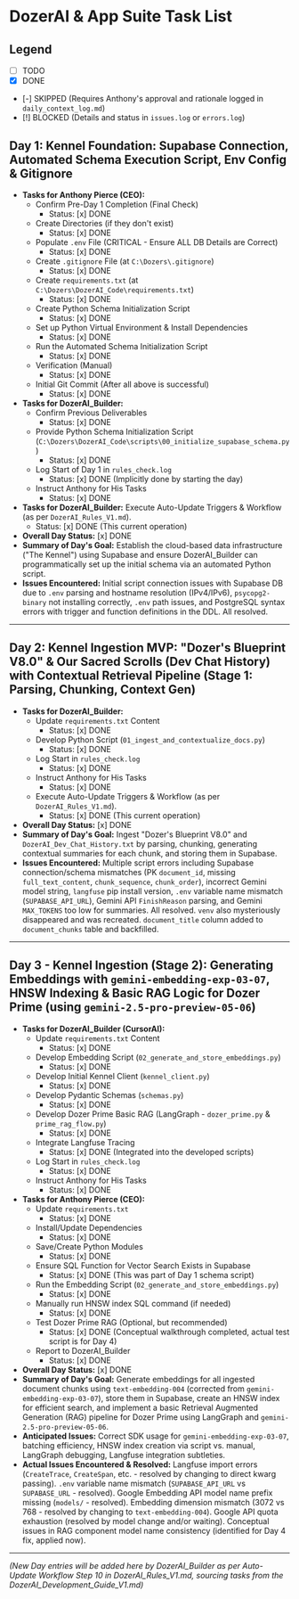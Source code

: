 # DozerAI & App Suite Task List

## Legend
-   [ ] TODO
-   [x] DONE
-   [-] SKIPPED (Requires Anthony's approval and rationale logged in `daily_context_log.md`)
-   [!] BLOCKED (Details and status in `issues.log` or `errors.log`)

## Day 1: Kennel Foundation: Supabase Connection, Automated Schema Execution Script, Env Config & Gitignore
*   **Tasks for Anthony Pierce (CEO):**
    *   Confirm Pre-Day 1 Completion (Final Check)
        *   Status: [x] DONE
    *   Create Directories (if they don't exist)
        *   Status: [x] DONE
    *   Populate `.env` File (CRITICAL - Ensure ALL DB Details are Correct)
        *   Status: [x] DONE
    *   Create `.gitignore` File (at `C:\Dozers\.gitignore`)
        *   Status: [x] DONE
    *   Create `requirements.txt` (at `C:\Dozers\DozerAI_Code\requirements.txt`)
        *   Status: [x] DONE
    *   Create Python Schema Initialization Script
        *   Status: [x] DONE
    *   Set up Python Virtual Environment & Install Dependencies
        *   Status: [x] DONE
    *   Run the Automated Schema Initialization Script
        *   Status: [x] DONE
    *   Verification (Manual)
        *   Status: [x] DONE
    *   Initial Git Commit (After all above is successful)
        *   Status: [x] DONE
*   **Tasks for DozerAI_Builder:**
    *   Confirm Previous Deliverables
        *   Status: [x] DONE
    *   Provide Python Schema Initialization Script (`C:\Dozers\DozerAI_Code\scripts\00_initialize_supabase_schema.py`)
        *   Status: [x] DONE
    *   Log Start of Day 1 in `rules_check.log`
        *   Status: [x] DONE (Implicitly done by starting the day)
    *   Instruct Anthony for His Tasks
        *   Status: [x] DONE
*   **Tasks for DozerAI_Builder:** Execute Auto-Update Triggers & Workflow (as per `DozerAI_Rules_V1.md`).
    *   Status: [x] DONE (This current operation)
*   **Overall Day Status:** [x] DONE
*   **Summary of Day's Goal:** Establish the cloud-based data infrastructure ("The Kennel") using Supabase and ensure DozerAI_Builder can programmatically set up the initial schema via an automated Python script.
*   **Issues Encountered:** Initial script connection issues with Supabase DB due to `.env` parsing and hostname resolution (IPv4/IPv6), `psycopg2-binary` not installing correctly, `.env` path issues, and PostgreSQL syntax errors with trigger and function definitions in the DDL. All resolved.

---
## Day 2: Kennel Ingestion MVP: "Dozer's Blueprint V8.0" & Our Sacred Scrolls (Dev Chat History) with Contextual Retrieval Pipeline (Stage 1: Parsing, Chunking, Context Gen)
*   **Tasks for DozerAI_Builder:**
    *   Update `requirements.txt` Content
        *   Status: [x] DONE
    *   Develop Python Script (`01_ingest_and_contextualize_docs.py`)
        *   Status: [x] DONE
    *   Log Start in `rules_check.log`
        *   Status: [x] DONE
    *   Instruct Anthony for His Tasks
        *   Status: [x] DONE
    *   Execute Auto-Update Triggers & Workflow (as per `DozerAI_Rules_V1.md`).
        *   Status: [x] DONE (This current operation)
*   **Overall Day Status:** [x] DONE
*   **Summary of Day's Goal:** Ingest "Dozer's Blueprint V8.0" and `DozerAI_Dev_Chat_History.txt` by parsing, chunking, generating contextual summaries for each chunk, and storing them in Supabase.
*   **Issues Encountered:** Multiple script errors including Supabase connection/schema mismatches (PK `document_id`, missing `full_text_content`, `chunk_sequence`, `chunk_order`), incorrect Gemini model string, `langfuse` pip install version, `.env` variable name mismatch (`SUPABASE_API_URL`), Gemini API `FinishReason` parsing, and Gemini `MAX_TOKENS` too low for summaries. All resolved. `venv` also mysteriously disappeared and was recreated. `document_title` column added to `document_chunks` table and backfilled.

---
## Day 3 - Kennel Ingestion (Stage 2): Generating Embeddings with `gemini-embedding-exp-03-07`, HNSW Indexing & Basic RAG Logic for Dozer Prime (using `gemini-2.5-pro-preview-05-06`)
*   **Tasks for DozerAI_Builder (CursorAI):**
    *   Update `requirements.txt` Content
        *   Status: [x] DONE
    *   Develop Embedding Script (`02_generate_and_store_embeddings.py`)
        *   Status: [x] DONE
    *   Develop Initial Kennel Client (`kennel_client.py`)
        *   Status: [x] DONE
    *   Develop Pydantic Schemas (`schemas.py`)
        *   Status: [x] DONE
    *   Develop Dozer Prime Basic RAG (LangGraph - `dozer_prime.py` & `prime_rag_flow.py`)
        *   Status: [x] DONE
    *   Integrate Langfuse Tracing
        *   Status: [x] DONE (Integrated into the developed scripts)
    *   Log Start in `rules_check.log`
        *   Status: [x] DONE
    *   Instruct Anthony for His Tasks
        *   Status: [x] DONE
*   **Tasks for Anthony Pierce (CEO):**
    *   Update `requirements.txt`
        *   Status: [x] DONE
    *   Install/Update Dependencies
        *   Status: [x] DONE
    *   Save/Create Python Modules
        *   Status: [x] DONE
    *   Ensure SQL Function for Vector Search Exists in Supabase
        *   Status: [x] DONE (This was part of Day 1 schema script)
    *   Run the Embedding Script (`02_generate_and_store_embeddings.py`)
        *   Status: [x] DONE
    *   Manually run HNSW index SQL command (if needed)
        *   Status: [x] DONE
    *   Test Dozer Prime RAG (Optional, but recommended)
        *   Status: [x] DONE (Conceptual walkthrough completed, actual test script is for Day 4)
    *   Report to DozerAI_Builder
        *   Status: [x] DONE
*   **Overall Day Status:** [x] DONE
*   **Summary of Day\'s Goal:** Generate embeddings for all ingested document chunks using `text-embedding-004` (corrected from `gemini-embedding-exp-03-07`), store them in Supabase, create an HNSW index for efficient search, and implement a basic Retrieval Augmented Generation (RAG) pipeline for Dozer Prime using LangGraph and `gemini-2.5-pro-preview-05-06`.
*   **Anticipated Issues:** Correct SDK usage for `gemini-embedding-exp-03-07`, batching efficiency, HNSW index creation via script vs. manual, LangGraph debugging, Langfuse integration subtleties.
*   **Actual Issues Encountered & Resolved:** Langfuse import errors (`CreateTrace`, `CreateSpan`, etc. - resolved by changing to direct kwarg passing). `.env` variable name mismatch (`SUPABASE_API_URL` vs `SUPABASE_URL` - resolved). Google Embedding API model name prefix missing (`models/` - resolved). Embedding dimension mismatch (3072 vs 768 - resolved by changing to `text-embedding-004`). Google API quota exhaustion (resolved by model change and/or waiting). Conceptual issues in RAG component model name consistency (identified for Day 4 fix, applied now).

---
*(New Day entries will be added here by DozerAI_Builder as per Auto-Update Workflow Step 10 in DozerAI_Rules_V1.md, sourcing tasks from the DozerAI_Development_Guide_V1.md)*
